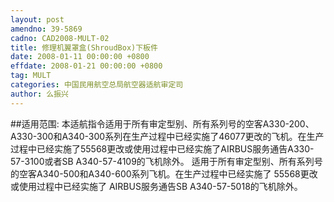 ```yaml
---
layout: post
amendno: 39-5869
cadno: CAD2008-MULT-02
title: 修理机翼罩盒(ShroudBox)下板件
date: 2008-01-11 00:00:00 +0800
effdate: 2008-01-21 00:00:00 +0800
tag: MULT
categories: 中国民用航空总局航空器适航审定司
author: 么振兴
---
```


##适用范围:
本适航指令适用于所有审定型别、所有系列号的空客A330-200、 A330-300和A340-300系列在生产过程中已经实施了46077更改的飞机。在生产过程中已经实施了55568更改或使用过程中已经实施了AIRBUS服务通告A330-57-3100或者SB A340-57-4109的飞机除外。
适用于所有审定型别、所有系列号的空客A340-500和A340-600系列飞机。在生产过程中已经实施了 55568更改或使用过程中已经实施了 AIRBUS服务通告SB A340-57-5018的飞机除外。

